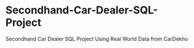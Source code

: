 # Secondhand-Car-Dealer-SQL-Project
Secondhand Car Dealer SQL Project Using Real World Data from CarDekho
